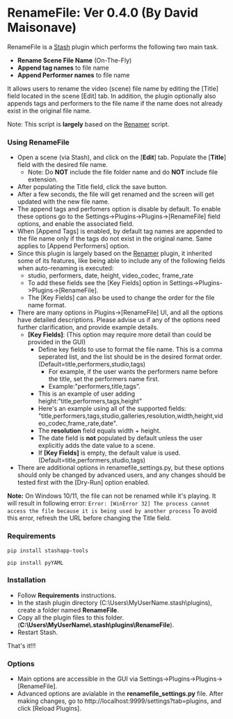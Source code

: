 # RenameFile: Ver 0.4.0 (By David Maisonave)
RenameFile is a [Stash](https://github.com/stashapp/stash) plugin which performs the following two main task.
- **Rename Scene File Name** (On-The-Fly)
- **Append tag names** to file name
- **Append Performer names** to file name

It allows users to rename the video (scene) file name by editing the [Title] field located in the scene [Edit] tab.
In addition, the plugin optionally also appends tags and performers to the file name if the name does not already exist in the original file name.

Note: This script is **largely** based on the [Renamer](https://github.com/Serechops/Serechops-Stash/tree/main/plugins/Renamer) script.

### Using RenameFile
- Open a scene (via Stash), and click on the [**Edit**] tab. Populate the [**Title**] field with the desired file name. 
  - Note: Do **NOT** include the file folder name and do **NOT** include file extension. 
- After populating the Title field, click the save button.
- After a few seconds, the file will get renamed and the screen will get updated with the new file name.
- The append tags and perfomers option is disable by default. To enable these options go to the Settings->Plugins->Plugins->[RenameFile] field options, and enable the associated field.
- When [Append Tags] is enabled, by default tag names are appended to the file name only if the tags do not exist in the original name. Same applies to [Append Performers] option.
- Since this plugin is largely based on the [Renamer](https://github.com/Serechops/Serechops-Stash/tree/main/plugins/Renamer) plugin, it inherited some of its features, like being able to include any of the following fields when auto-renaming is executed:
  - studio, performers, date, height, video_codec, frame_rate
  - To add these fields see the [Key Fields] option in Settings->Plugins->Plugins->[RenameFile].
  - The [Key Fields] can also be used to change the order for the file name format.
- There are many options in Plugins->[RenameFile] UI, and all the options have detailed descriptions. Please advise us if any of the options need further clarification, and provide example details.
  - **[Key Fields]**: (This option may require more detail than could be provided in the GUI)
    - Define key fields to use to format the file name. This is a comma seperated list, and the list should be in the desired format order. (Default=title,performers,studio,tags)
      - For example, if the user wants the performers name before the title, set the performers name first.
      - Example:"performers,title,tags".
     - This is an example of user adding height:"title,performers,tags,height"
     - Here's an example using all of the supported fields: "title,performers,tags,studio,galleries,resolution,width,height,video_codec,frame_rate,date".
     - The **resolution** field equals width + height.
     - The date field is **not** populated by default unless the user explicitly adds the date value to a scene.
     - If **[Key Fields]** is empty, the default value is used. (Default=title,performers,studio,tags)
- There are additional options in renamefile_settings.py, but these options should only be changed by advanced users, and any changes should be tested first with the [Dry-Run] option enabled.

**Note:** On Windows 10/11, the file can not be renamed while it's playing. It will result in following error:
`
Error: [WinError 32] The process cannot access the file because it is being used by another process
`
To avoid this error, refresh the URL before changing the Title field.

### Requirements
`pip install stashapp-tools`

`pip install pyYAML`

### Installation
- Follow **Requirements** instructions.
- In the stash plugin directory (C:\Users\MyUserName\.stash\plugins), create a folder named **RenameFile**.
- Copy all the plugin files to this folder.(**C:\Users\MyUserName\\.stash\plugins\RenameFile**).
- Restart Stash.

That's it!!!

### Options
- Main options are accessible in the GUI via Settings->Plugins->Plugins->[RenameFile].
- Advanced options are avialable in the **renamefile_settings.py** file. After making changes, go to http://localhost:9999/settings?tab=plugins, and click [Reload Plugins].

